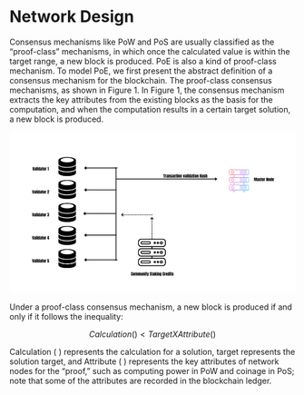 # Network Design

Consensus mechanisms like PoW and PoS are usually classified as the “proof-class” mechanisms, in which once the calculated value is within the target range, a new block is produced. PoE is also a kind of proof-class mechanism. To model PoE, we first present the abstract definition of a consensus mechanism for the blockchain. The proof-class consensus mechanisms, as shown in Figure 1. In Figure 1, the consensus mechanism extracts the key attributes from the existing blocks as the basis for the computation, and when the computation results in a certain target solution, a new block is produced.

![](<../.gitbook/assets/network design.png>)

Under a proof-class consensus mechanism, a new block is produced if and only if it follows the inequality:

$$
Calculation ( ) < Target X Attribute ( )
$$

Calculation ( ) represents the calculation for a solution, target represents the solution target, and Attribute ( ) represents the key attributes of network nodes for the “proof,” such as computing power in PoW and coinage in PoS; note that some of the attributes are recorded in the blockchain ledger.

